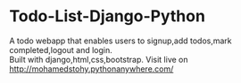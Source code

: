 # Todo-List-Django-Python

A todo webapp that enables users to signup,add todos,mark completed,logout and login.
<br>
Built with django,html,css,bootstrap.
Visit live on http://mohamedstohy.pythonanywhere.com/
